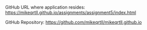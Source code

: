 GitHub URL where application resides:
https://mikeqrtll.github.io/assignments/assignment5/index.html

GitHub Repository:
https://github.com/mikeqrtll/mikeqrtll.github.io